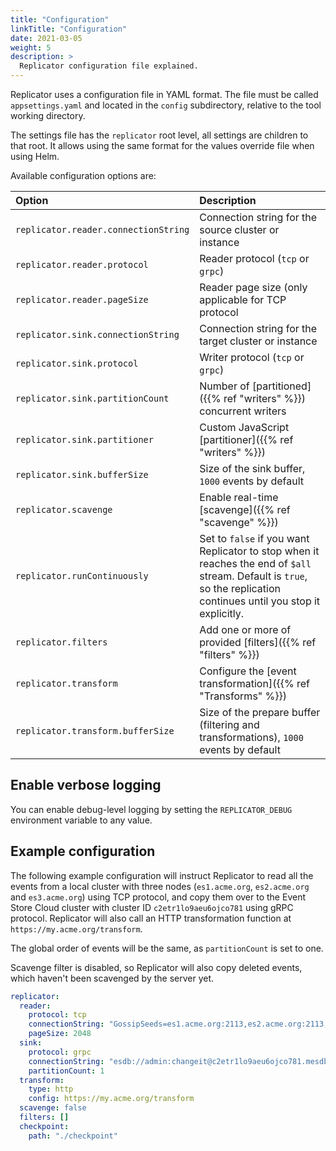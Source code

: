 ```yaml
---
title: "Configuration"
linkTitle: "Configuration"
date: 2021-03-05
weight: 5
description: >
  Replicator configuration file explained.
---
```


Replicator uses a configuration file in YAML format. The file must be called `appsettings.yaml` and located in the `config` subdirectory, relative to the tool working directory.

The settings file has the `replicator` root level, all settings are children to that root. It allows using the same format for the values override file when using Helm.

Available configuration options are:

| Option | Description |
| :----- | :---------- |
| `replicator.reader.connectionString` | Connection string for the source cluster or instance |
| `replicator.reader.protocol` | Reader protocol (`tcp` or `grpc`) |
| `replicator.reader.pageSize` | Reader page size (only applicable for TCP protocol |
| `replicator.sink.connectionString` | Connection string for the target cluster or instance |
| `replicator.sink.protocol` | Writer protocol (`tcp` or `grpc`) |
| `replicator.sink.partitionCount` | Number of [partitioned]({{% ref "writers" %}}) concurrent writers |
| `replicator.sink.partitioner` | Custom JavaScript [partitioner]({{% ref "writers" %}}) |
| `replicator.sink.bufferSize` | Size of the sink buffer, `1000` events by default |
| `replicator.scavenge` | Enable real-time [scavenge]({{% ref "scavenge" %}}) |
| `replicator.runContinuously` | Set to `false` if you want Replicator to stop when it reaches the end of `$all` stream. Default is `true`, so the replication continues until you stop it explicitly. |
| `replicator.filters` | Add one or more of provided [filters]({{% ref "filters" %}}) |
| `replicator.transform` | Configure the [event transformation]({{% ref "Transforms" %}}) |
| `replicator.transform.bufferSize` | Size of the prepare buffer (filtering and transformations), `1000` events by default |

## Enable verbose logging

You can enable debug-level logging by setting the `REPLICATOR_DEBUG` environment variable to any value.

## Example configuration

The following example configuration will instruct Replicator to read all the events from a local cluster with three nodes (`es1.acme.org`, `es2.acme.org` and `es3.acme.org`) using TCP protocol, and copy them over to the Event Store Cloud cluster with cluster ID `c2etr1lo9aeu6ojco781` using gRPC protocol. Replicator will also call an HTTP transformation function at `https://my.acme.org/transform`.

The global order of events will be the same, as `partitionCount` is set to one.

Scavenge filter is disabled, so Replicator will also copy deleted events, which haven't been scavenged by the server yet.

```yaml
replicator:
  reader:
    protocol: tcp
    connectionString: "GossipSeeds=es1.acme.org:2113,es2.acme.org:2113,es3.acme.org:2113; HeartBeatTimeout=500; DefaultUserCredentials=admin:changeit; UseSslConnection=false;"
    pageSize: 2048
  sink:
    protocol: grpc
    connectionString: "esdb://admin:changeit@c2etr1lo9aeu6ojco781.mesdb.eventstore.cloud:2113"
    partitionCount: 1
  transform:
    type: http
    config: https://my.acme.org/transform
  scavenge: false
  filters: []
  checkpoint:
    path: "./checkpoint"
```

